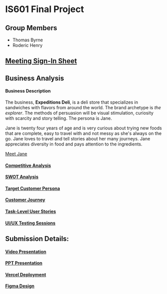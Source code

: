 # IS601 Final Project

## Group Members
- Thomas Byrne
- Roderic Henry

## [Meeting Sign-In Sheet](signin.md)

## Business Analysis

#### Business Description
The business, **Expeditions Deli**, is a deli store that specializes in sandwiches with flavors from around the world. The brand archetype is *the explorer*. The methods of persuasion will be visual stimulation, curiosity with scarcity and story telling. The persona is Jane.

Jane is twenty four years of age and is very curious about trying new foods that are complete, easy to travel with and not messy as she's always on the go. Jane loves to travel and tell stories about her many journeys. Jane appreciates diversity in food and pays attention to the ingredients.

[Meet Jane](persona.md)

#### [Competitive Analysis](competitive-analysis.md)

#### [SWOT Analysis](swot-analysis.md)

#### [Target Customer Persona](persona.md)

#### [Customer Journey](customer-journey.md)

#### [Task-Level User Stories](user-stories.md)

#### [UI/UX Testing Sessions](ui_ux-testing.docx)


## Submission Details:
#### [Video Presentation](https://youtu.be/7jBQVj3aPp4)

#### [PPT Presentation](IS601_Expeditions-deli.pptx)

#### [Vercel Deployment](https://is601-final-proj-jnpuhe7es-roderics-projects.vercel.app/)

#### [Figma Design](https://www.figma.com/file/tz75GtZjtQWg1M2hw688YO/Expeditions-Deli?type=design&node-id=0-1&mode=design&t=EdBgz8iYh4zT6AOJ-0)
